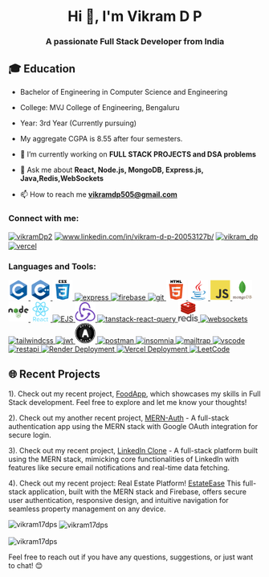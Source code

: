 <h1 align="center">Hi 👋, I'm Vikram D P</h1>
<h3 align="center">A passionate Full Stack Developer from India</h3>

## 🎓 Education

- Bachelor of Engineering in Computer Science and Engineering
- College: MVJ College of Engineering, Bengaluru
- Year: 3rd Year (Currently pursuing)
- My aggregate CGPA is 8.55 after four semesters.

- 🔭 I’m currently working on **FULL STACK PROJECTS and DSA problems**

- 💬 Ask me about **React, Node.js, MongoDB, Express.js, Java,Redis,WebSockets**

- 📫 How to reach me **vikramdp505@gmail.com**

<h3 align="left">Connect with me:</h3>
<p align="left">
<a href="https://x.com/VikramDp2" target="blank"><img align="center" src="https://raw.githubusercontent.com/rahuldkjain/github-profile-readme-generator/master/src/images/icons/Social/twitter.svg" alt="vikramDp2" height="30" width="40" /></a>
<a href="https://www.linkedin.com/in/vikram-d-p-20053127b/" target="blank"><img align="center" src="https://raw.githubusercontent.com/rahuldkjain/github-profile-readme-generator/master/src/images/icons/Social/linked-in-alt.svg" alt="www.linkedin.com/in/vikram-d-p-20053127b/" height="30" width="40" /></a>
<a href="https://leetcode.com/u/VIKRAM_D_P/" target="blank"><img align="center" src="https://raw.githubusercontent.com/rahuldkjain/github-profile-readme-generator/master/src/images/icons/Social/leet-code.svg" alt="vikram_dp" height="30" width="40" /></a>
<a href="https://vercel.com/vikram17dps-projects" target="blank"><img align="center" src="https://www.vectorlogo.zone/logos/vercel/vercel-icon.svg" alt="vercel" height="30" width="40" /></a>
</p>

<h3 align="left">Languages and Tools:</h3>
<p align="left">
<a href="https://www.cprogramming.com/" target="_blank" rel="noreferrer"> <img src="https://raw.githubusercontent.com/devicons/devicon/master/icons/c/c-original.svg" alt="c" width="40" height="40"/> </a>
<a href="https://www.w3schools.com/cpp/" target="_blank" rel="noreferrer"> <img src="https://raw.githubusercontent.com/devicons/devicon/master/icons/cplusplus/cplusplus-original.svg" alt="cplusplus" width="40" height="40"/> </a>
<a href="https://www.w3schools.com/css/" target="_blank" rel="noreferrer"> <img src="https://raw.githubusercontent.com/devicons/devicon/master/icons/css3/css3-original-wordmark.svg" alt="css3" width="40" height="40"/> </a>
<a href="https://expressjs.com" target="_blank" rel="noreferrer"> <img src="https://imgs.search.brave.com/tYvyTcN5P6NwUIaY0K19JOErSABDWUKuuqIou6mJ8oQ/rs:fit:860:0:0:0/g:ce/aHR0cHM6Ly9jYW1v/LmdpdGh1YnVzZXJj/b250ZW50LmNvbS84/NmY2MWY3ZDQzNjdj/NzFhNTgwZTExYWYw/YmNkNGYzMzNkMWI5/NjcyMjVhNjc5YTEy/OTk4NjU3ZGIxMzA3/ZGQzLzY4NzQ3NDcw/NzMzYTJmMmY2OTJl/NjM2YzZmNzU2NDc1/NzAyZTYzNmY2ZDJm/N2E2NjU5MzY2YzRj/Mzc2NTQ2NjEyZDMz/MzAzMDMwNzgzMzMw/MzAzMDJlNzA2ZTY3" alt="express" width="40" height="30"/> </a>
<a href="https://firebase.google.com/" target="_blank" rel="noreferrer"> <img src="https://www.vectorlogo.zone/logos/firebase/firebase-icon.svg" alt="firebase" width="40" height="40"/> </a>
<a href="https://git-scm.com/" target="_blank" rel="noreferrer"> <img src="https://www.vectorlogo.zone/logos/git-scm/git-scm-icon.svg" alt="git" width="40" height="40"/> </a>
<a href="https://www.w3.org/html/" target="_blank" rel="noreferrer"> <img src="https://raw.githubusercontent.com/devicons/devicon/master/icons/html5/html5-original-wordmark.svg" alt="html5" width="40" height="40"/> </a>
<a href="https://www.java.com" target="_blank" rel="noreferrer"> <img src="https://raw.githubusercontent.com/devicons/devicon/master/icons/java/java-original.svg" alt="java" width="40" height="40"/> </a>
<a href="https://developer.mozilla.org/en-US/docs/Web/JavaScript" target="_blank" rel="noreferrer"> <img src="https://raw.githubusercontent.com/devicons/devicon/master/icons/javascript/javascript-original.svg" alt="javascript" width="40" height="40"/> </a>
<a href="https://www.mongodb.com/" target="_blank" rel="noreferrer"> <img src="https://raw.githubusercontent.com/devicons/devicon/master/icons/mongodb/mongodb-original-wordmark.svg" alt="mongodb" width="40" height="40"/> </a>
<a href="https://nodejs.org" target="_blank" rel="noreferrer"> <img src="https://raw.githubusercontent.com/devicons/devicon/master/icons/nodejs/nodejs-original-wordmark.svg" alt="nodejs" width="40" height="40"/> </a>
<a href="https://reactjs.org/" target="_blank" rel="noreferrer"> <img src="https://raw.githubusercontent.com/devicons/devicon/master/icons/react/react-original-wordmark.svg" alt="react" width="40" height="40"/> </a>
  <a href="https://ejs.co/" target="_blank">
  <img src="https://imgs.search.brave.com/j8JV8UNi_dL98V9raIwO_eC6Inv53Yq6Y4yQ78aWUaA/rs:fit:500:0:0:0/g:ce/aHR0cHM6Ly9pbWFn/ZS5wbmdhYWEuY29t/LzM2OC8yMjQ3MzY4/LW1pZGRsZS5wbmc" alt="EJS" width="40" height="40"/>
</a>
<a href="https://redux.js.org" target="_blank" rel="noreferrer"> <img src="https://raw.githubusercontent.com/devicons/devicon/master/icons/redux/redux-original.svg" alt="redux" width="40" height="40"/> </a>
<a href="https://tanstack.com/query/latest" target="_blank" rel="noreferrer">
  <img src="https://tanstack.com/_build/assets/logo-color-600w-Bx4vtR8J.png" alt="tanstack-react-query" width="40" height="40"/>
</a>
<a href="https://redis.io/" target="_blank" rel="noreferrer"> <img src="https://raw.githubusercontent.com/devicons/devicon/master/icons/redis/redis-original-wordmark.svg" alt="redis" width="40" height="40"/> </a>
<a href="https://developer.mozilla.org/en-US/docs/Web/API/WebSockets_API" target="_blank" rel="noreferrer"> <img src="https://resources.whatwg.org/logo-websockets.svg" alt="websockets" width="40" height="40"/> </a>
<a href="https://tailwindcss.com/" target="_blank" rel="noreferrer"> <img src="https://www.vectorlogo.zone/logos/tailwindcss/tailwindcss-icon.svg" alt="tailwindcss" width="40" height="40"/> </a>
<a href="https://jwt.io/" target="_blank" rel="noreferrer"> <img src="https://jwt.io/img/pic_logo.svg" alt="jwt" width="40" height="40"/> </a>
<a href="https://oauth.net/" target="_blank" rel="noreferrer"> <img src="https://raw.githubusercontent.com/devicons/devicon/master/icons/oauth/oauth-original.svg" alt="oauth" width="40" height="40"/> </a>
<a href="https://www.postman.com/" target="_blank" rel="noreferrer"> <img src="https://www.vectorlogo.zone/logos/getpostman/getpostman-icon.svg" alt="postman" width="40" height="40"/> </a>
<a href="https://insomnia.rest/" target="_blank" rel="noreferrer"> <img src="https://raw.githubusercontent.com/get-icon/geticon/master/icons/insomnia.svg" alt="insomnia" width="40" height="40"/> </a>
<a href="https://mailtrap.io/" target="_blank" rel="noreferrer"> <img src="https://mailtrap.io/wp-content/uploads/2023/01/mailtrap-logo-inverse.svg" alt="mailtrap" width="40" height="40"/> </a>
<a href="https://code.visualstudio.com/" target="_blank" rel="noreferrer"> <img src="https://imgs.search.brave.com/GdVVHFO1xZg9wW2ytPUJRSlIpdJcevNjeZYj-cJt-n8/rs:fit:500:0:0:0/g:ce/aHR0cHM6Ly9zdHls/ZXMucmVkZGl0bWVk/aWEuY29tL3Q1XzM4/MXl1L3N0eWxlcy9j/b21tdW5pdHlJY29u/XzJmN2hod2ZzNXBr/MzEucG5n" alt="vscode" width="40" height="40"/> </a>
<a href="https://restfulapi.net/" target="_blank" rel="noreferrer"> <img src="https://uxwing.com/wp-content/themes/uxwing/download/web-app-development/rest-api-icon.png" alt="restapi" width="40" height="40"/> </a>
<a href="https://render.com/" target="_blank">
  <img src="https://www.rendernetworks.com/hs-fs/hubfs/Render%20Logo%20Orange@2x.png?width=225&height=51&name=Render%20Logo%20Orange@2x.png" alt="Render Deployment" width="50" height="30"/>
</a>
<a href="https://vercel.com/" target="_blank">
  <img src="https://imgs.search.brave.com/oHLMTA-7r9z3y42AQ-DgXAItTjqzWEFaBN45ImB5nuU/rs:fit:860:0:0:0/g:ce/aHR0cHM6Ly9sb2dv/d2lrLmNvbS9jb250/ZW50L3VwbG9hZHMv/aW1hZ2VzL3ZlcmNl/bDE4NjguanBn" alt="Vercel Deployment" width="40" height="30"/>
</a>
<a href="https://leetcode.com/u/VIKRAM_D_P/" target="_blank">
  <img src="https://imgs.search.brave.com/LE-2soOiDqTstSeu2vl_xvjGq6SjFjpTnTTiWZyVV8o/rs:fit:500:0:0:0/g:ce/aHR0cHM6Ly9jZG4u/aWNvbnNjb3V0LmNv/bS9pY29uL2ZyZWUv/cG5nLTI1Ni9mcmVl/LWxlZXRjb2RlLWxv/Z28taWNvbi1kb3du/bG9hZC1pbi1zdmct/cG5nLWdpZi1maWxl/LWZvcm1hdHMtLXRl/Y2hub2xvZ3ktc29j/aWFsLW1lZGlhLXZv/bC00LXBhY2stbG9n/b3MtaWNvbnMtMjk0/NDk2MC5wbmc_Zj13/ZWJwJnc9MjU2" alt="LeetCode" width="40" height="40"/>
</a>


</p>

<h4>


## 🌐 Recent Projects

1). Check out my recent project, [FoodApp](https://food-app-drab-ten.vercel.app/), which showcases my skills in Full Stack development. Feel free to explore and let me know your thoughts!

2). Check out my another recent project, [MERN-Auth](https://mern-authproject.onrender.com/) - A full-stack authentication app using the MERN stack with Google OAuth integration for secure login.

3). Check out my recent project, [LinkedIn Clone](https://linkedin-clone-2.onrender.com/login) - A full-stack platform built using the MERN stack, mimicking core functionalities of LinkedIn with features like secure email notifications and real-time data fetching.

4). Check out my recent project: Real Estate Platform! [EstateEase](https://mern-estate-project1.onrender.com/) This full-stack application, built with the MERN stack and Firebase, offers secure user authentication, responsive design, and intuitive navigation for seamless property management on any device.

</h4>

<p><img align="left" src="https://github-readme-stats.vercel.app/api/top-langs?username=vikram17dp&show_icons=true&locale=en&layout=compact" alt="vikram17dps" /></p>

<p>&nbsp;<img align="center" src="https://github-readme-stats.vercel.app/api?username=vikram17dp&show_icons=true&locale=en" alt="vikram17dps" /></p>

<p><img align="center" src="https://github-readme-streak-stats.herokuapp.com/?user=vikram17dp&" alt="vikram17dps" /></p>

Feel free to reach out if you have any questions, suggestions, or just want to chat! 😊
